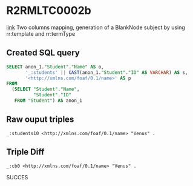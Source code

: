 # R2RMLTC0002b
[link](https://www.w3.org/TR/rdb2rdf-test-cases/#R2RMLTC0002b)
Two columns mapping, generation of a BlankNode subject by using rr:template and rr:termType

## Created SQL query
```sql
SELECT anon_1."Student"."Name" AS o,
       '_:students' || CAST(anon_1."Student"."ID" AS VARCHAR) AS s,
       '<http://xmlns.com/foaf/0.1/name>' AS p
FROM
  (SELECT "Student"."Name",
          "Student"."ID"
   FROM "Student") AS anon_1
```

## Raw ouput triples
```
_:students10 <http://xmlns.com/foaf/0.1/name> "Venus" .
```

## Triple Diff
```diff
_:cb0 <http://xmlns.com/foaf/0.1/name> "Venus" .
```

SUCCES